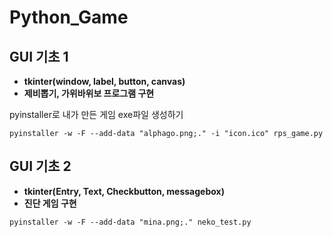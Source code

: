 # Python_Game

## GUI 기초 1
- **tkinter(window, label, button, canvas)**    
- **제비뽑기, 가위바위보 프로그램 구현**  

pyinstaller로 내가 만든 게임 exe파일 생성하기  
```
pyinstaller -w -F --add-data "alphago.png;." -i "icon.ico" rps_game.py
```    


## GUI 기초 2
- **tkinter(Entry, Text, Checkbutton, messagebox)**    
- **진단 게임 구현**  
```
pyinstaller -w -F --add-data "mina.png;." neko_test.py
```


